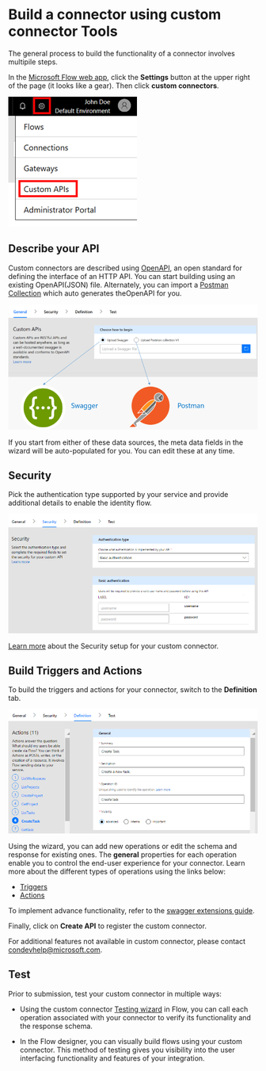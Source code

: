 # Build a connector using custom connector Tools

The general process to build the functionality of a connector involves multipile steps.

In the [Microsoft Flow web app](https://ms.flow.microsoft.com/en-us/), click the **Settings** button at the upper right of the page (it looks like a gear). Then click **custom connectors**.

![Finding custom connectors](./media/api-connectors/finding-custom-apis.png)

## Describe your API

Custom connectors are described using [OpenAPI](https://swagger.io/), an open standard for defining the interface of an HTTP API. You can start building using an existing OpenAPI(JSON) file. Alternately, you can import a [Postman Collection](https://www.getpostman.com/docs/collections) which auto generates theOpenAPI for you. 

![Define your API diagram](./media/api-connectors/build_your_api.png)

If you start from either of these data sources, the meta data fields in the wizard will be auto-populated for you. You can edit these at any time.  

## Security

Pick the authentication type supported by your service and provide additional details to enable the identity flow. 

![Security Diagram](./media/api-connectors/security.png)

[Learn more](https://ms.flow.microsoft.com/en-us/documentation/register-custom-api/) about the Security setup for your custom connector.

## Build Triggers and Actions

To build the triggers and actions for your connector, switch to the **Definition** tab. 

![Definition Diagram](./media/api-connectors/definition.png)

Using the wizard, you can add new operations or edit the schema and response for existing ones. The **general** properties for each operation enable you to control the end-user experience for your connector. Learn more about the different types of operations using the links below:
- [Triggers](https://ms.flow.microsoft.com/en-us/documentation/customapi-webhooks/)
- [Actions](https://ms.flow.microsoft.com/en-us/documentation/register-custom-api/)

To implement advance functionality, refer to the [swagger extensions guide](https://ms.flow.microsoft.com/en-us/documentation/customapi-how-to-swagger/). 

Finally, click on **Create API** to register the custom connector.

For additional features not available in custom connector, please contact [condevhelp@microsoft.com](mailto:condevhelp@microsoft.com).

## Test

Prior to submission, test your custom connector in multiple ways: 

- Using the custom connector [Testing wizard](https://flow.microsoft.com/en-us/blog/new-updates-custom-api/) in Flow, you can call each operation associated with your connector to verify its functionality and the response schema.

- In the Flow designer, you can visually build flows using your custom connector. This method of testing gives you visibility into the user interfacing functionality and features of your integration. 

